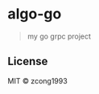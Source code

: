 # algo-go

<!--
[![Go Report Card](https://goreportcard.com/badge/github.com/zcong1993/algo-go)](https://goreportcard.com/report/github.com/zcong1993/algo-go)
-->

> my go grpc project

## License

MIT &copy; zcong1993
